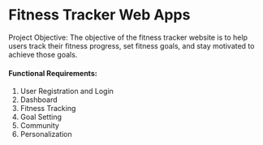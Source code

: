 # Fitness Tracker Web Apps

Project Objective: The objective of the fitness tracker website is to help users track their fitness progress, set fitness goals, and stay motivated to achieve those goals.

#### Functional Requirements:

1. User Registration and Login
1. Dashboard
1. Fitness Tracking
1. Goal Setting
1. Community
1. Personalization
